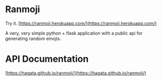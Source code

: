 # Ranmoji
Try it. [https://ranmoji.herokuapp.com/](https://ranmoji.herokuapp.com/)

A very, very simple python + flask application with a public api for generating random emojis.

# API Documentation
[https://hagata.github.io/ranmoji/](https://hagata.github.io/ranmoji/)

